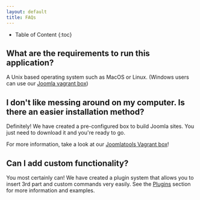 ```yaml
---
layout: default
title: FAQs
---
```


* Table of Content
{:toc}

## What are the requirements to run this application?

A Unix based operating system such as MacOS or Linux. (Windows users can use our [Joomla vagrant box](https://github.com/joomlatools/joomla-vagrant))

## I don't like messing around on my computer. Is there an easier installation method?

Definitely! We have created a pre-configured box to build Joomla sites. You just need to download it and you're ready to go.

For more information, take a look at our [Joomlatools Vagrant box](../vagrant.html)!

## Can I add custom functionality?

You most certainly can! We have created a plugin system that allows you to insert 3rd part and custom commands very easily. See the [Plugins](3-plugins.html) section for more information and examples.
